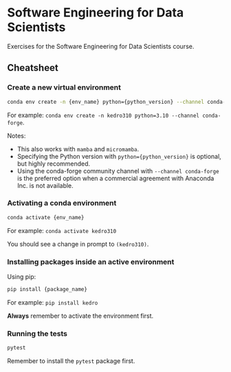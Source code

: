 # Software Engineering for Data Scientists

Exercises for the Software Engineering for Data Scientists course.

## Cheatsheet

### Create a new virtual environment

```bash
conda env create -n {env_name} python={python_version} --channel conda-forge
```

For example: `conda env create -n kedro310 python=3.10 --channel conda-forge`.

Notes:

- This also works with `mamba` and `micromamba`.
- Specifying the Python version with `python={python_version}` is optional, but highly recommended.
- Using the conda-forge community channel with `--channel conda-forge` is the preferred option when a commercial agreement with Anaconda Inc. is not available.

### Activating a conda environment

```bash
conda activate {env_name}
```

For example: `conda activate kedro310`

You should see a change in prompt to `(kedro310)`.

### Installing packages inside an active environment

Using pip:

```bash
pip install {package_name}
```

For example: `pip install kedro`

**Always** remember to activate the environment first.

### Running the tests

```bash
pytest
```

Remember to install the `pytest` package first.
